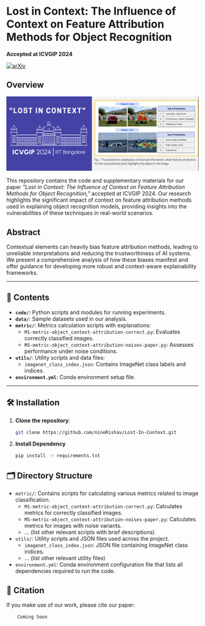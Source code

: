 # Lost in Context: The Influence of Context on Feature Attribution Methods for Object Recognition  
**Accepted at ICVGIP 2024**

[![arXiv]( https://img.shields.io/badge/arXiv-2108.00946-b31b1b.svg)](https://arxiv.org/abs/2411.02833)


## Overview

![Project Illustration](assets/main.png)


This repository contains the code and supplementary materials for our paper *"Lost in Context: The Influence of Context on Feature Attribution Methods for Object Recognition,"* accepted at ICVGIP 2024. Our research highlights the significant impact of context on feature attribution methods used in explaining object recognition models, providing insights into the vulnerabilities of these techniques in real-world scenarios.

## Abstract

Contextual elements can heavily bias feature attribution methods, leading to unreliable interpretations and reducing the trustworthiness of AI systems. We present a comprehensive analysis of how these biases manifest and offer guidance for developing more robust and context-aware explainability frameworks.

---

## 📂 Contents

- **`code/`**: Python scripts and modules for running experiments.
- **`data/`**: Sample datasets used in our analysis.
- **`metric/`**: Metrics calculation scripts with explanations:
  - `M1-metric-object_context-attribution-correct.py`: Evaluates correctly classified images.
  - `M5-metric-object_context-attribution-noises-paper.py`: Assesses performance under noise conditions.
- **`utils/`**: Utility scripts and data files:
  - `imagenet_class_index.json`: Contains ImageNet class labels and indices.
- **`environment.yml`**: Conda environment setup file.

---

## 🛠 Installation

1. **Clone the repository**:
   ```bash
   git clone https://github.com/nineRishav/Lost-In-Context.git

2. **Install Dependency**
    ```bash
    pip install -r requirements.txt


## 🗂️ Directory Structure

- `metric/`: Contains scripts for calculating various metrics related to image classification.
  - `M1-metric-object_context-attribution-correct.py`: Calculates metrics for correctly classified images.
  - `M5-metric-object_context-attribution-noises-paper.py`: Calculates metrics for images with noise variants.
  - ... (list other relevant scripts with brief descriptions)
- `utils/`: Utility scripts and JSON files used across the project.
  - `imagenet_class_index.json`: JSON file containing ImageNet class indices.
  - ... (list other relevant utility files)
- `environment.yml`: Conda environment configuration file that lists all dependencies required to run the code.


## 📜 Citation
If you make use of our work, please cite our paper:

```
    Coming Soon

```
